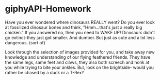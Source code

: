 # giphyAPI-Homework

Have you ever wondered where dinosaurs REALLY went?
Do you ever look at fossilized dinosaur bones and think, "Hmm...that's just a really big chicken."
If you answered no, then you need to WAKE UP!
Dinosaurs didn't go extinct-they just got smaller. 
And dumber. 
But just as cute and a lot less dangerous.
(sort of)

Look through the selection of images provided for you, and take away new knowledge and understanding of our flying feathered friends.
They have the same legs, same feet and claws, they also both screech and honk at you while trying to bite your ankles.
But, look on the brightside-
would you rather be chased by a duck or a T-Rex?
